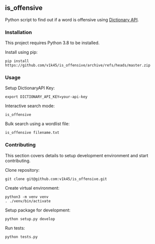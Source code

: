## is_offensive
Python script to find out if a word is offensive using [Dictionary API](https://dictionaryapi.com/).

### Installation

This project requires Python 3.8 to be installed.

Install using pip:

```
pip install https://github.com/v1k45/is_offensive/archive/refs/heads/master.zip
```

### Usage

Setup DictionaryAPI Key:

```
export DICTIONARY_API_KEY=your-api-key
```

Interactive search mode:

```
is_offensive
```

Bulk search using a wordlist file:

```
is_offensive filename.txt
```

### Contributing

This section covers details to setup development environment and start contributing.

Clone repository:
```
git clone git@github.com:v1k45/is_offensive.git
```

Create virtual environment:
```
python3 -m venv venv
. ./venv/bin/activate
```

Setup package for development:
```
python setup.py develop
```

Run tests:
```
python tests.py
```
